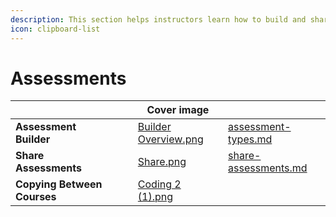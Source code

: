 ```yaml
---
description: This section helps instructors learn how to build and share assessments.
icon: clipboard-list
---
```


# Assessments

<table data-view="cards"><thead><tr><th></th><th></th><th></th><th data-hidden data-card-cover data-type="image">Cover image</th><th data-hidden data-card-target data-type="content-ref"></th></tr></thead><tbody><tr><td><strong>Assessment Builder</strong></td><td></td><td></td><td><a href="../../.gitbook/assets/Builder Overview.png">Builder Overview.png</a></td><td><a href="assessment-types.md">assessment-types.md</a></td></tr><tr><td><strong>Share Assessments</strong></td><td></td><td></td><td><a href="../../.gitbook/assets/Share.png">Share.png</a></td><td><a href="share-assessments.md">share-assessments.md</a></td></tr><tr><td><strong>Copying Between Courses</strong></td><td></td><td></td><td><a href="../../.gitbook/assets/Coding 2 (1).png">Coding 2 (1).png</a></td><td></td></tr></tbody></table>
